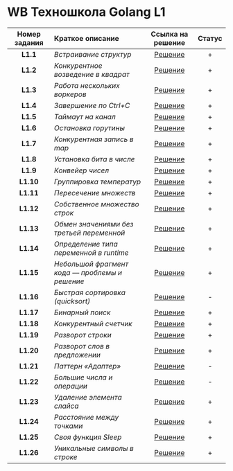 # WB Техношкола Golang L1

| Номер задания | Краткое описание | Ссылка на решение | Статус |
| :-----------: | :---------------- | :---------------: | :-----: |
| **L1.1** | *Встраивание структур* | [Решение](/L1.1/main.go) | + |
| **L1.2** | *Конкурентное возведение в квадрат* | [Решение](/L1.2/main.go) | + |
| **L1.3** | *Работа нескольких воркеров* | [Решение](/L1.3/main.go) | + |
| **L1.4** | *Завершение по Ctrl+C* | [Решение](/L1.4/main.go) | + |
| **L1.5** | *Таймаут на канал* | [Решение](/L1.5/main.go) | + |
| **L1.6** | *Остановка горутины* | [Решение](/L1.6/main.go) | + |
| **L1.7** | *Конкурентная запись в map* | [Решение](/L1.7/main.go) | + |
| **L1.8** | *Установка бита в числе* | [Решение](/L1.8/main.go) | + |
| **L1.9** | *Конвейер чисел* | [Решение](/L1.9/main.go) | + |
| **L1.10** | *Группировка температур* | [Решение](/L1.10/main.go) | + |
| **L1.11** | *Пересечение множеств* | [Решение](/L1.11/main.go) | + |
| **L1.12** | *Собственное множество строк* | [Решение](/L1.12/main.go) | + |
| **L1.13** | *Обмен значениями без третьей переменной* | [Решение](/L1.13/main.go) | + |
| **L1.14** | *Определение типа переменной в runtime* | [Решение](/L1.14/main.go) | + |
| **L1.15** | *Небольшой фрагмент кода — проблемы и решение* | [Решение](/L1.15/main.go) | + |
| **L1.16** | *Быстрая сортировка (quicksort)* | [Решение](/L1.16/main.go) | - |
| **L1.17** | *Бинарный поиск* | [Решение](/L1.17/main.go) | + |
| **L1.18** | *Конкурентный счетчик* | [Решение](/L1.18/main.go) | + |
| **L1.19** | *Разворот строки* | [Решение](/L1.19/main.go) | + |
| **L1.20** | *Разворот слов в предложении* | [Решение](/L1.20/main.go) | + |
| **L1.21** | *Паттерн «Адаптер»* | [Решение](/L1.21/main.go) | - |
| **L1.22** | *Большие числа и операции* | [Решение](/L1.22/main.go) | - |
| **L1.23** | *Удаление элемента слайса* | [Решение](/L1.23/main.go) | + |
| **L1.24** | *Расстояние между точками* | [Решение](/L1.24/main.go) | + |
| **L1.25** | *Своя функция Sleep* | [Решение](/L1.25/main.go) | + |
| **L1.26** | *Уникальные символы в строке* | [Решение](/L1.26/main.go) | + |